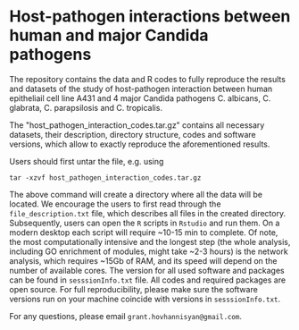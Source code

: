 # Host-pathogen interactions between human and major Candida pathogens

The repository contains the data and R codes to fully reproduce the results and datasets of the study of host-pathogen interaction between human epitheliail cell line A431 and 4 major Candida pathogens C. albicans, C. glabrata, C. parapsilosis and C. tropicalis.

The "host_pathogen_interaction_codes.tar.gz" contains all necessary datasets, their description, directory structure, codes and software versions, which allow to exactly reproduce the aforementioned results.

Users should first untar the file, e.g. using

```
tar -xzvf host_pathogen_interaction_codes.tar.gz
```

The above command will create a directory where all the data will be located. We encourage the users to first read through the `file_description.txt` file, which describes all files in the created directory. Subsequently, users can open the `R` scripts in `Rstudio` and run them. On a modern desktop each script will require ~10-15 min to complete. Of note, the most computationally intensive and the longest step (the whole analysis, including GO enrichment of modules, might take ~2-3 hours) is the network analysis, which requires ~15Gb of RAM, and its speed will depend on the number of available cores. The version for all used software and packages can be found in `sesssionInfo.txt` file. All codes and required packages are open source. For full reproducibility, please make sure the software versions run on your machine coincide with versions in `sesssionInfo.txt`.


For any questions, please email `grant.hovhannisyan@gmail.com`.
